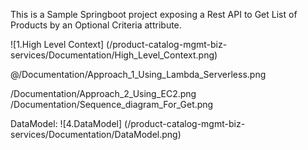 This is a Sample Springboot project exposing a Rest API to Get List of Products by an Optional Criteria attribute.

![1.High Level Context] (/product-catalog-mgmt-biz-services/Documentation/High_Level_Context.png)

@/Documentation/Approach_1_Using_Lambda_Serverless.png

/Documentation/Approach_2_Using_EC2.png
/Documentation/Sequence_diagram_For_Get.png

DataModel:
  ![4.DataModel] (/product-catalog-mgmt-biz-services/Documentation/DataModel.png)

